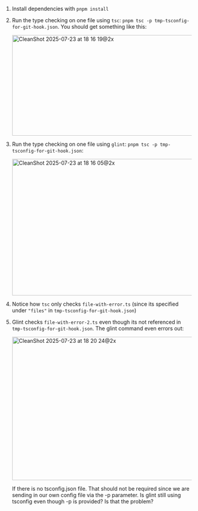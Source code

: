 1. Install dependencies with `pnpm install`
2. Run the type checking on one file using `tsc`: `pnpm tsc -p tmp-tsconfig-for-git-hook.json`. You should get something like this:
   
   <img width="1268" height="268" alt="CleanShot 2025-07-23 at 18 16 19@2x" src="https://github.com/user-attachments/assets/12b5e7b4-0a57-4a18-a1db-25441895c25f" />
   
4. Run the type checking on one file using `glint`: `pnpm tsc -p tmp-tsconfig-for-git-hook.json`:

   <img width="1304" height="364" alt="CleanShot 2025-07-23 at 18 16 05@2x" src="https://github.com/user-attachments/assets/7948251f-a577-4d3c-af49-18101e529ee8" />

5. Notice how `tsc` only checks `file-with-error.ts` (since its specified under `"files"` in `tmp-tsconfig-for-git-hook.json`)
6. Glint checks `file-with-error-2.ts` even though its not referenced in `tmp-tsconfig-for-git-hook.json`. The glint command even errors out:

   <img width="1248" height="382" alt="CleanShot 2025-07-23 at 18 20 24@2x" src="https://github.com/user-attachments/assets/28131962-f31d-4148-acdc-1cc9711d3176" />

    If there is no tsconfig.json file. That should not be required since we are sending in our own config file via the -p parameter. Is glint still using tsconfig even though -p is provided? Is that the problem?
